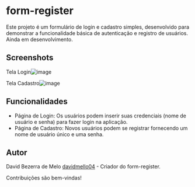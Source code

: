 # form-register
 Este projeto é um formulário de login e cadastro simples, desenvolvido para demonstrar a funcionalidade básica de autenticação e registro de usuários. Ainda em desenvolvimento.


## Screenshots

Tela Login![image](https://github.com/davidmello04/dragonballz-memory-game/assets/102268159/ed8ab99e-01b6-47db-b82d-e64cbd04e580)

Tela Cadastro![image](https://github.com/davidmello04/dragonballz-memory-game/assets/102268159/6df677bb-f111-4d91-9d01-b97e2b6fb1a1)


## Funcionalidades

- Página de Login: Os usuários podem inserir suas credenciais (nome de usuário e senha) para fazer login na aplicação.
- Página de Cadastro: Novos usuários podem se registrar fornecendo um nome de usuário único e uma senha.


## Autor
David Bezerra de Melo [davidmello04](https://github.com/davidmello04) - Criador do form-register.

Contribuições são bem-vindas!
